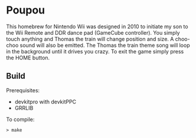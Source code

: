 # Poupou
This homebrew for Nintendo Wii was designed in 2010 to initiate my son to the Wii Remote and DDR dance pad (GameCube controller).
You simply touch anything and Thomas the train will change position and size.
A choo-choo sound will also be emitted.
The Thomas the train theme song will loop in the background until it drives you crazy.
To exit the game simply press the HOME button.

## Build
Prerequisites:
* devkitpro with devkitPPC
* GRRLIB

To compile:
```
> make
```
